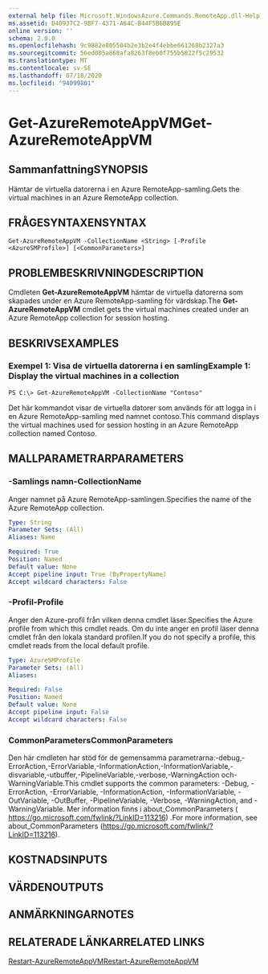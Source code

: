 ```yaml
---
external help file: Microsoft.WindowsAzure.Commands.RemoteApp.dll-Help.xml
ms.assetid: D40937C2-9BF7-4371-A64C-B44F5B6B895E
online version: ''
schema: 2.0.0
ms.openlocfilehash: 9c9882e805504b2e3b2e4f4ebbe661268b2327a3
ms.sourcegitcommit: 56ed085a868afa8263f8eb0f755b5822f5c29532
ms.translationtype: MT
ms.contentlocale: sv-SE
ms.lasthandoff: 07/18/2020
ms.locfileid: "94099801"
---
```

# <span data-ttu-id="29280-101">Get-AzureRemoteAppVM</span><span class="sxs-lookup"><span data-stu-id="29280-101">Get-AzureRemoteAppVM</span></span>

## <span data-ttu-id="29280-102">Sammanfattning</span><span class="sxs-lookup"><span data-stu-id="29280-102">SYNOPSIS</span></span>
<span data-ttu-id="29280-103">Hämtar de virtuella datorerna i en Azure RemoteApp-samling.</span><span class="sxs-lookup"><span data-stu-id="29280-103">Gets the virtual machines in an Azure RemoteApp collection.</span></span>

## <span data-ttu-id="29280-104">FRÅGESYNTAXEN</span><span class="sxs-lookup"><span data-stu-id="29280-104">SYNTAX</span></span>

```
Get-AzureRemoteAppVM -CollectionName <String> [-Profile <AzureSMProfile>] [<CommonParameters>]
```

## <span data-ttu-id="29280-105">PROBLEMBESKRIVNING</span><span class="sxs-lookup"><span data-stu-id="29280-105">DESCRIPTION</span></span>
<span data-ttu-id="29280-106">Cmdleten **Get-AzureRemoteAppVM** hämtar de virtuella datorerna som skapades under en Azure RemoteApp-samling för värdskap.</span><span class="sxs-lookup"><span data-stu-id="29280-106">The **Get-AzureRemoteAppVM** cmdlet gets the virtual machines created under an Azure RemoteApp collection for session hosting.</span></span>

## <span data-ttu-id="29280-107">BESKRIVS</span><span class="sxs-lookup"><span data-stu-id="29280-107">EXAMPLES</span></span>

### <span data-ttu-id="29280-108">Exempel 1: Visa de virtuella datorerna i en samling</span><span class="sxs-lookup"><span data-stu-id="29280-108">Example 1: Display the virtual machines in a collection</span></span>
```
PS C:\> Get-AzureRemoteAppVM -CollectionName "Contoso"
```

<span data-ttu-id="29280-109">Det här kommandot visar de virtuella datorer som används för att logga in i en Azure RemoteApp-samling med namnet contoso.</span><span class="sxs-lookup"><span data-stu-id="29280-109">This command displays the virtual machines used for session hosting in an Azure RemoteApp collection named Contoso.</span></span>

## <span data-ttu-id="29280-110">MALLPARAMETRAR</span><span class="sxs-lookup"><span data-stu-id="29280-110">PARAMETERS</span></span>

### <span data-ttu-id="29280-111">-Samlings namn</span><span class="sxs-lookup"><span data-stu-id="29280-111">-CollectionName</span></span>
<span data-ttu-id="29280-112">Anger namnet på Azure RemoteApp-samlingen.</span><span class="sxs-lookup"><span data-stu-id="29280-112">Specifies the name of the Azure RemoteApp collection.</span></span>

```yaml
Type: String
Parameter Sets: (All)
Aliases: Name

Required: True
Position: Named
Default value: None
Accept pipeline input: True (ByPropertyName)
Accept wildcard characters: False
```

### <span data-ttu-id="29280-113">-Profil</span><span class="sxs-lookup"><span data-stu-id="29280-113">-Profile</span></span>
<span data-ttu-id="29280-114">Anger den Azure-profil från vilken denna cmdlet läser.</span><span class="sxs-lookup"><span data-stu-id="29280-114">Specifies the Azure profile from which this cmdlet reads.</span></span>
<span data-ttu-id="29280-115">Om du inte anger en profil läser denna cmdlet från den lokala standard profilen.</span><span class="sxs-lookup"><span data-stu-id="29280-115">If you do not specify a profile, this cmdlet reads from the local default profile.</span></span>

```yaml
Type: AzureSMProfile
Parameter Sets: (All)
Aliases: 

Required: False
Position: Named
Default value: None
Accept pipeline input: False
Accept wildcard characters: False
```

### <span data-ttu-id="29280-116">CommonParameters</span><span class="sxs-lookup"><span data-stu-id="29280-116">CommonParameters</span></span>
<span data-ttu-id="29280-117">Den här cmdleten har stöd för de gemensamma parametrarna:-debug,-ErrorAction,-ErrorVariable,-InformationAction,-InformationVariable,-disvariable,-utbuffer,-PipelineVariable,-verbose,-WarningAction och-WarningVariable.</span><span class="sxs-lookup"><span data-stu-id="29280-117">This cmdlet supports the common parameters: -Debug, -ErrorAction, -ErrorVariable, -InformationAction, -InformationVariable, -OutVariable, -OutBuffer, -PipelineVariable, -Verbose, -WarningAction, and -WarningVariable.</span></span> <span data-ttu-id="29280-118">Mer information finns i about_CommonParameters ( https://go.microsoft.com/fwlink/?LinkID=113216) .</span><span class="sxs-lookup"><span data-stu-id="29280-118">For more information, see about_CommonParameters (https://go.microsoft.com/fwlink/?LinkID=113216).</span></span>

## <span data-ttu-id="29280-119">KOSTNADS</span><span class="sxs-lookup"><span data-stu-id="29280-119">INPUTS</span></span>

## <span data-ttu-id="29280-120">VÄRDEN</span><span class="sxs-lookup"><span data-stu-id="29280-120">OUTPUTS</span></span>

## <span data-ttu-id="29280-121">ANMÄRKNINGAR</span><span class="sxs-lookup"><span data-stu-id="29280-121">NOTES</span></span>

## <span data-ttu-id="29280-122">RELATERADE LÄNKAR</span><span class="sxs-lookup"><span data-stu-id="29280-122">RELATED LINKS</span></span>

[<span data-ttu-id="29280-123">Restart-AzureRemoteAppVM</span><span class="sxs-lookup"><span data-stu-id="29280-123">Restart-AzureRemoteAppVM</span></span>](./Restart-AzureRemoteAppVM.md)



